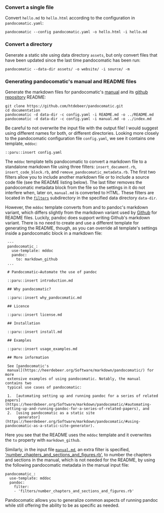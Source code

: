 ### Convert a single file

Convert `hello.md` to `hello.html` according to the configuration in
`pandocomatic.yaml`:

~~~{.bash}
pandocomatic --config pandocomatic.yaml -o hello.html -i hello.md
~~~

### Convert a directory

Generate a static site using data directory `assets`, but only convert files
that have been updated since the last time pandocomatic has been run:

~~~{.bash}
pandocomatic --data-dir assets/ -o website/ -i source/ -m
~~~

### Generating pandocomatic's manual and README files

Generate the markdown files for pandocomatic's
[manual](https://heerdebeer.org/Software/markdown/pandocomatic/) and its
[github repository](https://github.com/htdebeer/pandocomatic) README:

~~~{.bash}
git clone https://github.com/htdebeer/pandocomatic.git
cd documentation
pandocomatic -d data-dir -c config.yaml -i README.md -o ../README.md
pandocomatic -d data-dir -c config.yaml -i manual.md -o ../index.md
~~~

Be careful to not overwrite the input file with the output file! I would
suggest using different names for both, or different directories. Looking more
closely to the pandocomatic configuration file `config.yaml`, we see it
contains one template, `mddoc`:

~~~{.yaml}
::paru::insert config.yaml
~~~

The `mddoc` template tells pandocomatic to convert a markdown file to a
standalone markdown file using three filters: `insert_document.rb`,
`insert_code_block.rb`, and `remove_pandocomatic_metadata.rb`. The first two
filters allow you to include another markdown file or to include a source code
file (see the README listing below). The last filter removes the pandocomatic
metadata block from the file so the settings in it do not interfere when,
later on, `manual.md` is converted to HTML.  These filters are located in the
[`filters`](https://github.com/htdebeer/pandocomatic/tree/master/documentation/data-dir/filters)
subdirectory in the specified data directory `data-dir`.

However, the `mddoc` template converts from and to pandoc's markdown variant,
which differs slightly from the markdown variant used by
[Github](https://github.com/) for README files. Luckily, pandoc does support
writing Github's markdown variant. There is no need to create and use a
different template for generating the README, though, as you can override all
template's settings inside a pandocomatic block in a markdown file:

~~~{.markdown}
 ---
 pandocomatic_:
   use-template: mddoc
   pandoc:
     to: markdown_github
 ...
 
 # Pandocomatic—Automate the use of pandoc
 
 ::paru::insert introduction.md
 
 ## Why pandocomatic?
 
 ::paru::insert why_pandocomatic.md
 
 ## Licence
 
 ::paru::insert license.md
 
 ## Installation
 
 ::paru::insert install.md
 
 ## Examples
 
 ::paru::insert usage_examples.md
 
 ## More information
 
 See [pandocomatic's
 manual](https://heerdebeer.org/Software/markdown/pandocomatic/) for more
 extensive examples of using pandocomatic. Notably, the manual contains two
 typical use cases of pandocomatic:
 
 1.  [automating setting up and running pandoc for a series of related papers](https://heerdebeer.org/Software/markdown/pandocomatic/#automating-setting-up-and-running-pandoc-for-a-series-of-related-papers), and 
 2.  [using pandocomatic as a static site
      generator](https://heerdebeer.org/Software/markdown/pandocomatic/#using-pandocomatic-as-a-static-site-generator).
~~~

Here you see that the README uses the `mddoc` template and it overwrites the
`to` property with `markdown_github`.

Similarly, in the input file
[`manual.md`](https://github.com/htdebeer/pandocomatic/blob/master/documentation/manual.md),
an extra filter is specified, ['number_chapters_and_sections_and_figures.rb'](https://github.com/htdebeer/pandocomatic/blob/master/documentation/data-dir/filters/number_chapters_and_sections_and_figures.rb), to number the chapters and sections in the manual, which is not needed for the README, by using the following pandocomatic metadata in the manual input file:

~~~{.yaml}
pandocomatic_:
  use-template: mddoc
  pandoc:
    filter: 
    - 'filters/number_chapters_and_sections_and_figures.rb'
~~~ 

Pandocomatic allows you to generalize common aspects of running pandoc while
still offering the ability to be as specific as needed.
